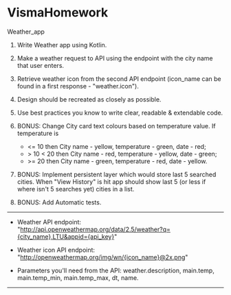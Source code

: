 # VismaHomework  
Weather_app

1. Write Weather app using Kotlin.

2. Make a weather request to API using the endpoint with the city name that user enters.

3. Retrieve weather icon from the second API endpoint (icon_name can be found in a first response - "weather.icon").

4. Design should be recreated as closely as possible.

5. Use best practices you know to write clear, readable & extendable code.

6. BONUS: Change City card text colours based on temperature value. If temperature is 
	* <= 10 then City name - yellow, temperature - green, date - red;
	* \> 10 < 20 then City name - red, temperature - yellow, date - green;
	* \>= 20 then City name - green, temperature - red, date - yellow.

7. BONUS: Implement persistent layer which would store last 5 searched cities. When "View History" is hit app should show last 5 (or less if where isn't 5 searches yet) cities in a list.

8. BONUS: Add Automatic tests.


---
* Weather API endpoint: "http://api.openweathermap.org/data/2.5/weather?q={city_name},LTU&appid={api_key}"

* Weather icon API endpoint: "http://openweathermap.org/img/wn/{icon_name}@2x.png"

* Parameters you'll need from the API: weather.description, main.temp, main.temp_min, main.temp_max, dt, name.
---
